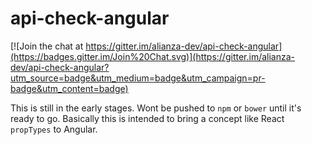 # api-check-angular

[![Join the chat at https://gitter.im/alianza-dev/api-check-angular](https://badges.gitter.im/Join%20Chat.svg)](https://gitter.im/alianza-dev/api-check-angular?utm_source=badge&utm_medium=badge&utm_campaign=pr-badge&utm_content=badge)

This is still in the early stages. Wont be pushed to `npm` or `bower` until it's ready to go. Basically this is intended
to bring a concept like React `propTypes` to Angular.
